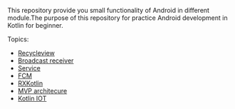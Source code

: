 This repository provide you small functionality of Android in different module.The purpose of this repository for practice Android development in Kotlin for beginner.

Topics:

* <a href="#recyleview">Recycleview</a>
* <a href="#broadcast-receiver">Broadcast receiver</a>
* <a href="#servicer">Service</a>
* <a href="#fcm">FCM</a>
* <a href="#rx-kotlin">RXKotlin</a>
* <a href="#mvp">MVP architecure</a>
* <a href="#iot">Kotlin IOT</a>

